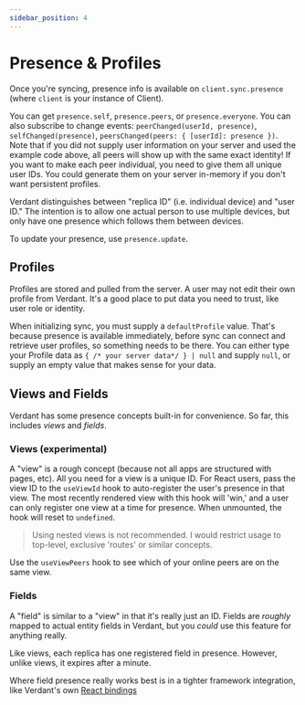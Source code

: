 ```yaml
---
sidebar_position: 4
---
```


# Presence & Profiles

Once you're syncing, presence info is available on `client.sync.presence` (where `client` is your instance of Client).

You can get `presence.self`, `presence.peers`, or `presence.everyone`. You can also subscribe to change events: `peerChanged(userId, presence)`, `selfChanged(presence)`, `peersChanged(peers: { [userId]: presence })`. Note that if you did not supply user information on your server and used the example code above, all peers will show up with the same exact identity! If you want to make each peer individual, you need to give them all unique user IDs. You could generate them on your server in-memory if you don't want persistent profiles.

Verdant distinguishes between "replica ID" (i.e. individual device) and "user ID." The intention is to allow one actual person to use multiple devices, but only have one presence which follows them between devices.

To update your presence, use `presence.update`.

## Profiles

Profiles are stored and pulled from the server. A user may not edit their own profile from Verdant. It's a good place to put data you need to trust, like user role or identity.

When initializing sync, you must supply a `defaultProfile` value. That's because presence is available immediately, before sync can connect and retrieve user profiles, so something needs to be there. You can either type your Profile data as `{ /* your server data*/ } | null` and supply `null`, or supply an empty value that makes sense for your data.

## Views and Fields

Verdant has some presence concepts built-in for convenience. So far, this includes _views_ and _fields_.

### Views (experimental)

A "view" is a rough concept (because not all apps are structured with pages, etc). All you need for a view is a unique ID. For React users, pass the view ID to the `useViewId` hook to auto-register the user's presence in that view. The most recently rendered view with this hook will 'win,' and a user can only register one view at a time for presence. When unmounted, the hook will reset to `undefined`.

> Using nested views is not recommended. I would restrict usage to top-level, exclusive 'routes' or similar concepts.

Use the `useViewPeers` hook to see which of your online peers are on the same view.

### Fields

A "field" is similar to a "view" in that it's really just an ID. Fields are _roughly_ mapped to actual entity fields in Verdant, but you _could_ use this feature for anything really.

Like views, each replica has one registered field in presence. However, unlike views, it expires after a minute.

Where field presence really works best is in a tighter framework integration, like Verdant's own [React bindings](/react#useField-hook)

